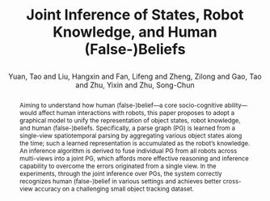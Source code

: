 ---
layout: pub
type: inproceedings
key: icra20_tom
title: >
    Joint Inference of States, Robot Knowledge, and Human (False-)Beliefs
author: Yuan, Tao and Liu, Hangxin and Fan, Lifeng and Zheng, Zilong and Gao, Tao and Zhu, Yixin and Zhu, Song-Chun
pdf: TomICRA20/icra20_tom.pdf
abbr: ICRA'20
img: TomICRA20/tom_icra20.png
booktitle: Proceedings of the IEEE International Conference on Robotics and Automation (ICRA)
year: 2020
video: https://vimeo.com/420949549
abstract: >
    Aiming to understand how human (false-)belief—a core socio-cognitive ability—would affect human interactions with robots, this paper proposes to adopt a graphical model to unify the representation of object states, robot knowledge, and human (false-)beliefs. Specifically, a parse graph (PG) is learned from a single-view spatiotemporal parsing by aggregating various object states along the time; such a learned representation is accumulated as the robot’s knowledge. An inference algorithm is derived to fuse individual PG from all robots across multi-views into a joint PG, which affords more effective reasoning and inference capability to overcome the errors originated from a single view. In the experiments, through the joint inference over PGs, the system correctly recognizes human (false-)belief in various settings and achieves better cross-view accuracy on a challenging small object tracking dataset.
bibtex: >
    @inproceedings{yuan2020joint,
        title={Joint Inference of States, Robot Knowledge, and Human (False-)Beliefs},
        author={Yuan, Tao and Liu, Hangxin and Fan, Lifeng and Zheng, Zilong and Gao, Tao and Zhu, Yixin and Zhu, Song-Chun},
        booktitle={Proceedings of the IEEE International Conference on Robotics and Automation (ICRA)},
        year={2020}
    }
---